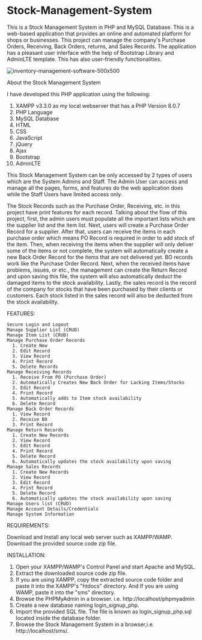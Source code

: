 # Stock-Management-System
This is a Stock Management System in PHP and MySQL Database. 
This is a web-based application that provides an online and automated platform for shops or businesses. This project can manage the company's Purchase Orders, Receiving, Back Orders, returns, and Sales Records. The application has a pleasant user interface with the help of Bootstrap Library and AdminLTE template. This has also user-friendly functionalities.

![inventory-management-software-500x500](https://github.com/sriharshini22/Stock-Management-System/assets/82818345/86722309-7c3b-488f-850e-26fad8862cf6)

About the Stock Management System

I have developed this PHP application using the following:

1. XAMPP v3.3.0 as my local webserver that has a PHP Version 8.0.7
2. PHP Language
3. MySQL Database
4. HTML
5. CSS
6. JavaScript
7. jQuery
8. Ajax
9. Bootstrap
10. AdminLTE
    
This Stock Management System can be only accessed by 2 types of users which are the System Admins and Staff. The Admin User can access and manage all the pages, forms, and features do the web application does while the Staff Users have limited access only.

The Stock Records such as the Purchase Order, Receiving, etc. in this project have print features for each record. Talking about the flow of this project, first, the admin users must populate all the important lists which are the supplier list and the item list. Next, users will create a Purchase Order Record for a supplier. After that, users can receive the items in each purchase order which means PO Record is required in order to add stock of the item. Then, when receiving the items when the supplier will only deliver some of the items or not complete, the system will automatically create a new Back Order Record for the items that are not delivered yet. BO records work like the Purchase Order Record. Next, when the received items have problems, issues, or etc., the management can create the Return Record and upon saving this file, the system will also automatically deduct the damaged items to the stock availability. Lastly, the sales record is the record of the company for stocks that have been purchased by their clients or customers. Each stock listed in the sales record will also be deducted from the stock availability.

FEATURES: 

    Secure Login and Logout
    Manage Supplier List (CRUD)
    Manage Item List (CRUD)
    Manage Purchase Order Records
      1. Create New
      2. Edit Record
      3. View Record
      4. Print Record
      5. Delete Records
    Manage Receiving Records
      1. Receive From PO (Purchase Order)
      2. Automatically Creates New Back Order for Lacking Items/Stocks
      3. Edit Record
      4. Print Record
      5. Automatically adds to Item stock availability
      6. Delete Record
    Manage Back Order Records
      1. View Record
      2. Receive BO
      3. Print Record
    Manage Return Records
      1. Create New Records
      2. View Record
      3. Edit Record
      4. Print Record
      5. Delete Record
      6. Automatically updates the stock availability upon saving
    Manage Sales Records
      1. Create New Records
      2. View Record
      3. Edit Record
      4. Print Record
      5. Delete Record
      6. Automatically updates the stock availability upon saving
    Manage Users list (CRUD)
    Manage Account Details/Credentials
    Manage System Information

REQUIREMENTS: 

Download and Install any local web server such as XAMPP/WAMP.
Download the provided source code zip file.

INSTALLATION: 

1. Open your XAMPP/WAMP's Control Panel and start Apache and MySQL.
2. Extract the downloaded source code zip file.
3. If you are using XAMPP, copy the extracted source code folder and paste it into the XAMPP's "htdocs" directory. And If you are using WAMP, paste it into the "sms" directory.
4. Browse the PHPMyAdmin in a browser. i.e. http://localhost/phpmyadmin
5. Create a new database naming login_signup_php.
6. Import the provided SQL file. The file is known as login_signup_php.sql located inside the database folder.
7. Browse the Stock Management System in a browser,i.e. http://localhost/sms/.


